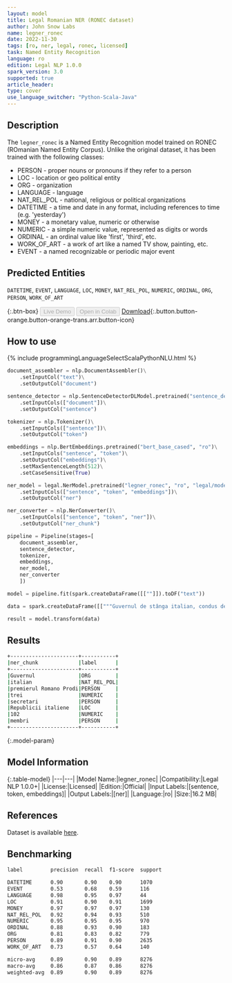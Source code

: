 ```yaml
---
layout: model
title: Legal Romanian NER (RONEC dataset)
author: John Snow Labs
name: legner_ronec
date: 2022-11-30
tags: [ro, ner, legal, ronec, licensed]
task: Named Entity Recognition
language: ro
edition: Legal NLP 1.0.0
spark_version: 3.0
supported: true
article_header:
type: cover
use_language_switcher: "Python-Scala-Java"
---
```


## Description

The `legner_ronec` is a Named Entity Recognition model trained on RONEC (ROmanian Named Entity Corpus). Unlike the original dataset, it has been trained with the following classes:

- PERSON - proper nouns or pronouns if they refer to a person
- LOC - location or geo political entity
- ORG - organization
- LANGUAGE - language
- NAT_REL_POL - national, religious or political organizations
- DATETIME - a time and date in any format, including references to time (e.g. 'yesterday')
- MONEY - a monetary value, numeric or otherwise
- NUMERIC - a simple numeric value, represented as digits or words
- ORDINAL - an ordinal value like 'first', 'third', etc.
- WORK_OF_ART - a work of art like a named TV show, painting, etc.
- EVENT - a named recognizable or periodic major event

## Predicted Entities

`DATETIME`, `EVENT`, `LANGUAGE`, `LOC`, `MONEY`, `NAT_REL_POL`, `NUMERIC`, `ORDINAL`, `ORG`, `PERSON`, `WORK_OF_ART`

{:.btn-box}
<button class="button button-orange" disabled>Live Demo</button>
<button class="button button-orange" disabled>Open in Colab</button>
[Download](https://s3.amazonaws.com/auxdata.johnsnowlabs.com/legal/models/legner_ronec_ro_1.0.0_3.0_1669842840646.zip){:.button.button-orange.button-orange-trans.arr.button-icon}

## How to use



<div class="tabs-box" markdown="1">
{% include programmingLanguageSelectScalaPythonNLU.html %}

```python
document_assembler = nlp.DocumentAssembler()\
    .setInputCol("text")\
    .setOutputCol("document")

sentence_detector = nlp.SentenceDetectorDLModel.pretrained("sentence_detector_dl", "xx")\
    .setInputCols(["document"])\
    .setOutputCol("sentence")

tokenizer = nlp.Tokenizer()\
    .setInputCols(["sentence"])\
    .setOutputCol("token")

embeddings = nlp.BertEmbeddings.pretrained("bert_base_cased", "ro")\
    .setInputCols("sentence", "token")\
    .setOutputCol("embeddings")\
    .setMaxSentenceLength(512)\
    .setCaseSensitive(True)

ner_model = legal.NerModel.pretrained("legner_ronec", "ro", "legal/models")\
    .setInputCols(["sentence", "token", "embeddings"])\
    .setOutputCol("ner")

ner_converter = nlp.NerConverter()\
    .setInputCols(["sentence", "token", "ner"])\
    .setOutputCol("ner_chunk")

pipeline = Pipeline(stages=[
    document_assembler,
    sentence_detector,
    tokenizer,
    embeddings,
    ner_model,
    ner_converter   
    ])

model = pipeline.fit(spark.createDataFrame([[""]]).toDF("text"))

data = spark.createDataFrame([["""Guvernul de stânga italian, condus de premierul Romano Prodi, a devenit după numirea a încă trei secretari de stat, cel mai numeros Executiv din istoria Republicii italiene, având 102 membri."""]]).toDF("text")

result = model.transform(data)
```

</div>

## Results

```bash
+----------------------+-----------+
|ner_chunk             |label      |
+----------------------+-----------+
|Guvernul              |ORG        |
|italian               |NAT_REL_POL|
|premierul Romano Prodi|PERSON     |
|trei                  |NUMERIC    |
|secretari             |PERSON     |
|Republicii italiene   |LOC        |
|102                   |NUMERIC    |
|membri                |PERSON     |
+----------------------+-----------+
```

{:.model-param}
## Model Information

{:.table-model}
|---|---|
|Model Name:|legner_ronec|
|Compatibility:|Legal NLP 1.0.0+|
|License:|Licensed|
|Edition:|Official|
|Input Labels:|[sentence, token, embeddings]|
|Output Labels:|[ner]|
|Language:|ro|
|Size:|16.2 MB|

## References

Dataset is available [here](https://github.com/dumitrescustefan/ronec).

## Benchmarking

```bash
label         precision  recall  f1-score  support

DATETIME      0.90       0.90    0.90      1070
EVENT         0.53       0.68    0.59      116
LANGUAGE      0.98       0.95    0.97      44
LOC           0.91       0.90    0.91      1699
MONEY         0.97       0.97    0.97      130
NAT_REL_POL   0.92       0.94    0.93      510
NUMERIC       0.95       0.95    0.95      970
ORDINAL       0.88       0.93    0.90      183
ORG           0.81       0.83    0.82      779
PERSON        0.89       0.91    0.90      2635
WORK_OF_ART   0.73       0.57    0.64      140

micro-avg     0.89       0.90    0.89      8276
macro-avg     0.86       0.87    0.86      8276
weighted-avg  0.89       0.90    0.89      8276
```
